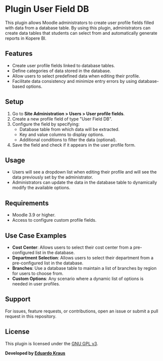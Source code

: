 # Plugin User Field DB

This plugin allows Moodle administrators to create user profile fields filled with data from a database table. By using this plugin, administrators can create data tables that students can select from and automatically generate reports in Kopere BI.

## Features
- Create user profile fields linked to database tables.
- Define categories of data stored in the database.
- Allow users to select predefined data when editing their profile.
- Facilitate data consistency and minimize entry errors by using database-based options.

## Setup
1. Go to **Site Administration > Users > User profile fields**.
2. Create a new profile field of type "User Field DB".
3. Configure the field by specifying:
   - Database table from which data will be extracted.
   - Key and value columns to display options.
   - Additional conditions to filter the data (optional).
4. Save the field and check if it appears in the user profile form.

## Usage
- Users will see a dropdown list when editing their profile and will see the data previously set by the administrator.
- Administrators can update the data in the database table to dynamically modify the available options.

## Requirements
- Moodle 3.9 or higher.
- Access to configure custom profile fields.

## Use Case Examples
- **Cost Center**: Allows users to select their cost center from a pre-configured list in the database.
- **Department Selection**: Allows users to select their department from a pre-configured list in the database.
- **Branches**: Use a database table to maintain a list of branches by region for users to choose from.
- **Custom Options**: Any scenario where a dynamic list of options is needed in user profiles.

## Support
For issues, feature requests, or contributions, open an issue or submit a pull request in this repository.

## License
This plugin is licensed under the [GNU GPL v3](https://www.gnu.org/licenses/gpl-3.0.html).

**Developed by [Eduardo Kraus](https://eduardokraus.com/)**
